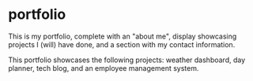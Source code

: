 # portfolio
This is my portfolio, complete with an "about me", display showcasing projects I (will) have done, and a section with my contact information.

This portfolio showcases the following projects:  weather dashboard, day planner, tech blog, and an employee management system.
